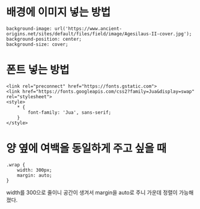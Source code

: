 
# 배경에 이미지 넣는 방법
```
background-image: url('https://www.ancient-origins.net/sites/default/files/field/image/Agesilaus-II-cover.jpg');
background-position: center;
background-size: cover;
```

# 폰트 넣는 방법
```
<link rel="preconnect" href="https://fonts.gstatic.com">
<link href="https://fonts.googleapis.com/css2?family=Jua&display=swap" rel="stylesheet">
<style>
    * {
        font-family: 'Jua', sans-serif;
    }
</style>
```

# 양 옆에 여백을 동일하게 주고 싶을 때
```
.wrap {
    width: 300px;
    margin: auto;
}
```
width를 300으로 줄이니 공간이 생겨서 margin을 auto로 주니 가운데 정렬이 가능해졌다.
